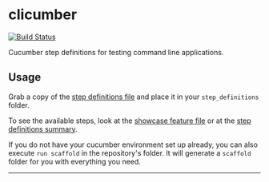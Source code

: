 # clicumber

[![Build Status](https://travis-ci.org/DannyBen/clicumber.svg?branch=master)](https://travis-ci.org/DannyBen/clicumber)

Cucumber step definitions for testing command line applications.


## Usage

Grab a copy of the [step definitions file][2] and place it in your 
`step_definitions` folder.

To see the available steps, look at the [showcase feature file][3] or at the
[step definitions summary][1].

If you do not have your cucumber environment set up already, you can also
execute `run scaffold` in the repository's folder. It will generate a 
`scaffold` folder for you with everything you need.



---
[1]: https://github.com/DannyBen/clicumber/blob/master/doc/Step%20Definitions.md
[2]: https://github.com/DannyBen/clicumber/blob/master/features/step_definitions/clicumber.rb
[3]: https://github.com/DannyBen/clicumber/blob/master/features/showcase.feature
